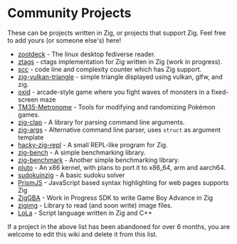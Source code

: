 # Community Projects

These can be projects written in Zig, or projects that support Zig. Feel free to add yours (or someone else's) here!

* [zootdeck](https://donpdonp.github.io/zootdeck/) - The linux desktop fediverse reader.
* [ztags](https://github.com/isaachier/ztags) - ctags implementation for Zig written in Zig (work in progress).
* [scc](https://github.com/boyter/scc) - code line and complexity counter which has Zig support.
* [zig-vulkan-triangle](https://github.com/andrewrk/zig-vulkan-triangle/) -  simple triangle displayed using vulkan, glfw, and zig.
* [oxid](https://github.com/dbandstra/oxid) - arcade-style game where you fight waves of monsters in a fixed-screen maze
* [TM35-Metronome](https://github.com/TM35-Metronome) - Tools for modifying and randomizing Pokémon games.
* [zig-clap](https://github.com/Hejsil/zig-clap) - A library for parsing command line arguments.
* [zig-args](https://github.com/MasterQ32/zig-args) - Alternative command line parser, uses `struct` as argument template 
* [hacky-zig-repl](https://github.com/Hejsil/hacky-zig-repl) - A small REPL-like program for Zig.
* [zig-bench](https://github.com/Hejsil/zig-bench) - A simple benchmarking library.
* [zig-benchmark](https://github.com/Sahnvour/zig-benchmark) - Another simple benchmarking library.
* [pluto](https://github.com/SamTebbs33/pluto) - An x86 kernel, with plans to port it to x86_64, arm and aarch64.
* [sudokuinzig](https://github.com/user00e00/sudokuinzig) - A basic sudoku solver
* [PrismJS](https://github.com/PrismJS/prism) - JavaScript based syntax highlighting for web pages supports Zig
* [ZigGBA](https://github.com/wendigojaeger/ZigGBA) - Work in Progress SDK to write Game Boy Advance in Zig
* [zigimg](https://github.com/mlarouche/zigimg) - Library to read (and soon write) image files.
* [LoLa](https://github.com/masterQ32/LoLa-Native) - Script language written in Zig and C++

If a project in the above list has been abandoned for over 6 months, you are welcome to edit this wiki and delete it from this list.